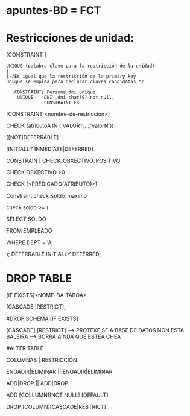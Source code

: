 # apuntes-BD = FCT

# Restricciones de unidad:

[CONSTRAINT <nombre-de-restriccion>]
  
    UNIQUE (palabra clave para la restricción de la unidad)
    |
    |-/Es igual que la restricción de la primary key
    Unique se emplea para declarar claves candidatas */
    
      [CONSTRAINT] Persona_dni_unique
        UNIQUE    DNI ,dni char(9) not null,
                  CONSTRAINT FK    
                  
   [CONSTRAINT <nombre-de-restricción>]
   
   CHECK (atributoA IN ('VALOR1',...,'valorN'))
   
   [[NOT]DEFERRABLE]
   
   [INITIALLY INMEDIATE|DEFERRED]
   
   CONSTRAINT CHECK_OBXECTIVO_POSITIVO
   
   CHECK OBXECTIVO >0
   
   CHECK (<PREDICADO(ATRIBUTO)>)
   
   Constraint check_soldo_maximo
   
   check soldo >= (
   
   SELECT SOLDO
   
   FROM EMPLEADO
   
   WHERE DEPT = 'A'
   
   );
   DEFERRABLE
   INITIALLY DEFERRED;
   
   
   # DROP TABLE
   [IF EXISTS]<NOME-DA-TÁBOA>
   
   [CASCADE |RESTRICT];
   
   #DROP SCHEMA
   [IF EXISTS]<NOME-DA-BASE-DE-DATOS>
  
  [CASCADE] [RESTRICT] --> PROTEXE SE A BASE DE DATOS NON ESTA BALEIRA
  --> BORRA AÍNDA QUE ESTEA CHEA
  
  #ALTER TABLE
  
  COLUMNAS | RESTRICCIÓN
  
  ENGADIR|ELIMINAR    || ENGADIR|ELIMINAR
  
  ADD|DROP            || ADD|DROP
  
  ADD [COLLUMN]<ATRIBUTO1><DOMINIO>[NOT NULL] [DEFAULT<X>]
  
  DROP [COLUMN]<ATRIBUTO1>[CASCADE|RESTRICT]
